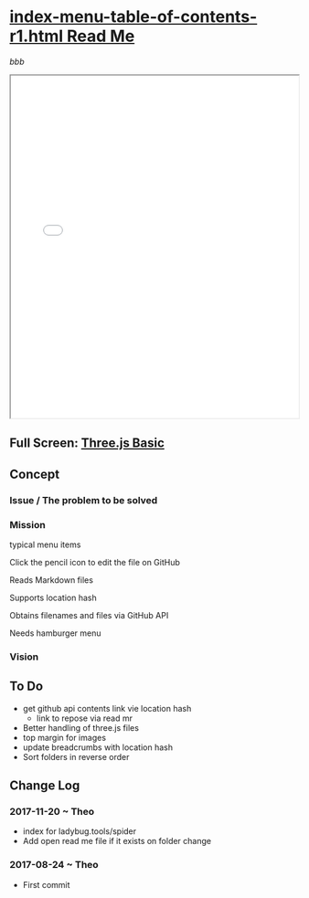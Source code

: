 <span style=display:none; >[You are now in a GitHub source code view - click this link to view Read Me file as a web page]( http://rawgit.com/ladybug-tools/spider/master/ "View file as a web page." ) </span>


# [index-menu-table-of-contents-r1.html Read Me]( #README.md )


_bbb_

<iframe class=iframeReadMe src=./plugins/threejs-basic.html width=100% height=600px onload=this.contentWindow.controls.enableZoom=false; ></iframe>

## Full Screen: [Three.js Basic]( ./plugins/threejs-basic.html )



## Concept

### Issue / The problem to be solved


### Mission

typical menu items

Click the pencil icon to edit the file on GitHub

Reads Markdown files

Supports location hash

Obtains filenames and files via GitHub API

Needs hamburger menu

### Vision


## To Do

* get github api contents link vie location hash
	* link to repose via read mr
* Better handling of three.js files
* top margin for images
* update breadcrumbs with location hash
* Sort folders in reverse order


## Change Log


### 2017-11-20 ~ Theo

* index for ladybug.tools/spider
* Add open read me file if it exists on folder change




### 2017-08-24 ~ Theo

* First commit



